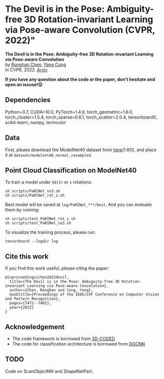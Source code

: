 # The Devil is in the Pose: Ambiguity-free 3D Rotation-invariant Learning via Pose-aware Convolution (CVPR, 2022)"
**The Devil is in the Pose: Ambiguity-free 3D Rotation-invariant Learning via Pose-aware Convolution**<br>
by [Ronghan Chen](https://scholar.google.com/citations?user=NH4NtmMAAAAJ&hl=zh-CN&oi=ao), [Yang Cong](https://scholar.google.com/citations?user=iUUu8PkAAAAJ&hl=zh-CN&oi=ao)<br>
in CVPR, 2022. [Arxiv](https://arxiv.org/abs/2205.15210)

**If you have any question about the code or the paper, don't hesitate and open an issuse!😉**

## Dependencies
 
Python=3.7, 
CUDA=10.0,
PyTorch=1.4.0, 
torch_geometric=1.6.0,
torch_cluster=1.5.4,
torch_sparse=0.6.1,
torch_scatter=2.0.4,
tensorboardX, 
scikit-learn, 
numpy,
termcolor

## Data

First, please download the ModelNet40 dataset from [here](https://shapenet.cs.stanford.edu/media/modelnet40_normal_resampled.zip)(1.6G), 
and place it at `dataset/modelnet40_normal_resampled`. 

## Point Cloud Classification on ModelNet40


To train a model under `SO(3)` or `z` rotations:

    sh scripts/PaRINet_so3.sh 
    sh scripts/PaRINet_rot_z.sh 

Best model will be saved at `log/PaRINet_***/best`.
And you can evaluate them by running:

    sh scripts/test_PaRINet_rot_z.sh
    sh scripts/test_PaRINet_so3.sh

To visualize the training process, please run:

    tensorboard --logdir log
    
## Cite this work
If you find this work useful, please citing the paper:

```
@inproceedings{chen2022devil,
  title={The Devil is in the Pose: Ambiguity-free 3D Rotation-invariant Learning via Pose-aware Convolution},
  author={Chen, Ronghan and Cong, Yang},
  booktitle={Proceedings of the IEEE/CVF Conference on Computer Vision and Pattern Recognition},
  pages={7472--7481},
  year={2022}
}
```
 
## Acknowledgement
- The code framework is borrowed from [3D-CODED](https://github.com/ThibaultGROUEIX/3D-CODED)
- The code for classification architecture is borrowed from [DGCNN](https://github.com/WangYueFt/dgcnn)

## TODO
Code on ScanObjectNN and ShapeNetPart.

##

